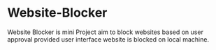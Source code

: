 # Website-Blocker
Website Blocker is mini Project aim to block websites based on user approval provided user interface website is blocked on local machine.
